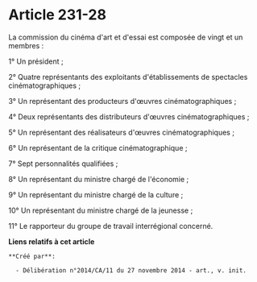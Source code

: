 # Article 231-28

La commission du cinéma d'art et d'essai est composée de vingt et un membres : 

1° Un président ; 

2° Quatre représentants des exploitants d'établissements de spectacles cinématographiques ; 

3° Un représentant des producteurs d'œuvres cinématographiques ; 

4° Deux représentants des distributeurs d'œuvres cinématographiques ; 

5° Un représentant des réalisateurs d'œuvres cinématographiques ; 

6° Un représentant de la critique cinématographique ; 

7° Sept personnalités qualifiées ; 

8° Un représentant du ministre chargé de l'économie ; 

9° Un représentant du ministre chargé de la culture ; 

10° Un représentant du ministre chargé de la jeunesse ; 

11° Le rapporteur du groupe de travail interrégional concerné.

**Liens relatifs à cet article**

	**Créé par**:

	  - Délibération n°2014/CA/11 du 27 novembre 2014 - art., v. init.
